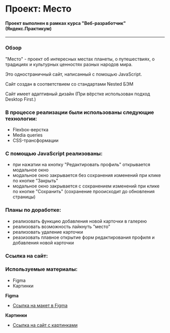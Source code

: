# Проект: Место
#### Проект выполнен в рамках курса "Веб-разработчик" (Яндекс.Практикум)
________________________

### Обзор
"Место" - проект об интересных местах планеты, о путешествиях, о традициях и культурных ценностях разных народов мира.

Это одностраничный сайт, написанный с помощью JavaScript.

Сайт создан в соответствием со стандартами Nested БЭМ

Сайт имеет адаптивный дизайн (При вёрстке использован подход Desktop First.)

### В процессе реализации были использованы следующие технологии:   

* Flexbox-верстка
* Media queries
* CSS-трансформации

### С помощью JavaScript реализованы:

* при нажатии на кнопку "Редактировать профиль" открывается модальное окно
* модальное окно закрывается без сохранения изменений при клике по кнопке "Закрыть"
* модальное окно закрывается с сохранением изменений при клике по кнопке "Сохранить" (сохранение прооисходит до обновления страницы)

### Планы по доработке:
* реализовать функцию добавления новой карточки в галерею
* реализовать возможность лайкнуть "место" 
* реализовать удаление карточки
* реазизовать плавное открытие форм редактирования профиля и добавления новой карточки

### Ссылка на сайт:


### Используемые материалы:
* Figma
* Картинки

**Figma**

* [Ссылка на макет в Figma](https://www.figma.com/file/2cn9N9jSkmxD84oJik7xL7/JavaScript.-Sprint-4?node-id=0%3A1)

**Картинки**

* [Ссылка на сайт с картинками](https://unsplash.com)
